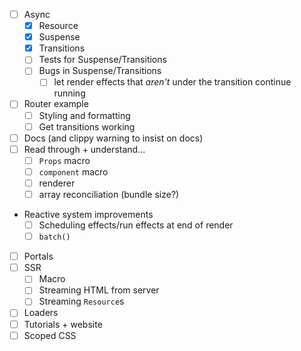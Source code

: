 - [ ] Async
  - [x] Resource
  - [x] Suspense
  - [x] Transitions
  - [ ] Tests for Suspense/Transitions
  - [ ] Bugs in Suspense/Transitions
    - [ ] let render effects that _aren't_ under the transition continue running
- [ ] Router example
  - [ ] Styling and formatting
  - [ ] Get transitions working
- [ ] Docs (and clippy warning to insist on docs)
- [ ] Read through + understand...
  - [ ] `Props` macro
  - [ ] `component` macro
  - [ ] renderer
  - [ ] array reconciliation (bundle size?)
- Reactive system improvements
  - [ ] Scheduling effects/run effects at end of render
  - [ ] `batch()`
- [ ] Portals
- [ ] SSR
  - [ ] Macro
  - [ ] Streaming HTML from server
  - [ ] Streaming `Resource`s
- [ ] Loaders
- [ ] Tutorials + website
- [ ] Scoped CSS
